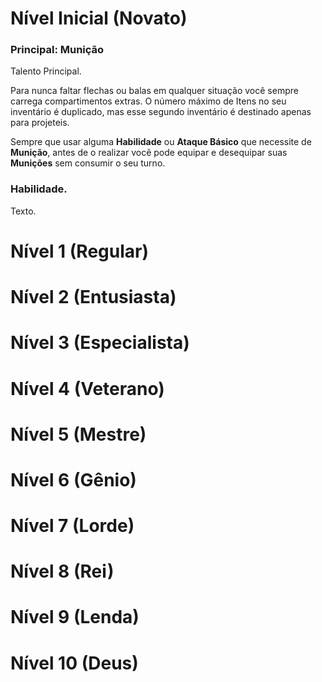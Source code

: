 # Nível Inicial (Novato)

### Principal: Munição

Talento Principal.

Para nunca faltar flechas ou balas em qualquer situação você sempre carrega compartimentos extras. O número máximo de Itens no seu inventário é duplicado, mas esse segundo inventário é destinado apenas para projeteis.

Sempre que usar alguma **Habilidade** ou **Ataque Básico** que necessite de **Munição**, antes de o realizar você pode equipar e desequipar suas **Munições** sem consumir o seu turno.

### Habilidade.

Texto.

# Nível 1 (Regular)

# Nível 2 (Entusiasta)

# Nível 3 (Especialista)

# Nível 4 (Veterano)

# Nível 5 (Mestre)

# Nível 6 (Gênio)

# Nível 7 (Lorde)

# Nível 8 (Rei)

# Nível 9 (Lenda)

# Nível 10 (Deus)
